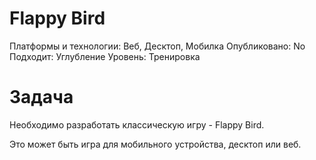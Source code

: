 # Flappy Bird

Платформы и технологии: Веб, Десктоп, Мобилка
Опубликовано: No
Подходит: Углубление
Уровень: Тренировка

# Задача

Необходимо разработать классическую игру - Flappy Bird.

Это может быть игра для мобильного устройства, десктоп или веб.